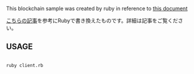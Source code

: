 This blockchain sample was created by ruby in reference to [this document](https://postd.cc/learn-blockchains-by-building-one/)

[こちらの記事](https://postd.cc/learn-blockchains-by-building-one/)を参考にRubyで書き換えたものです。詳細は記事をご覧ください。

## USAGE

```

ruby client.rb

```
